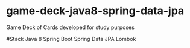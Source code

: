 # game-deck-java8-spring-data-jpa
Game Deck of Cards developed for study purposes


#Stack
Java 8
Spring Boot
Spring Data JPA
Lombok
